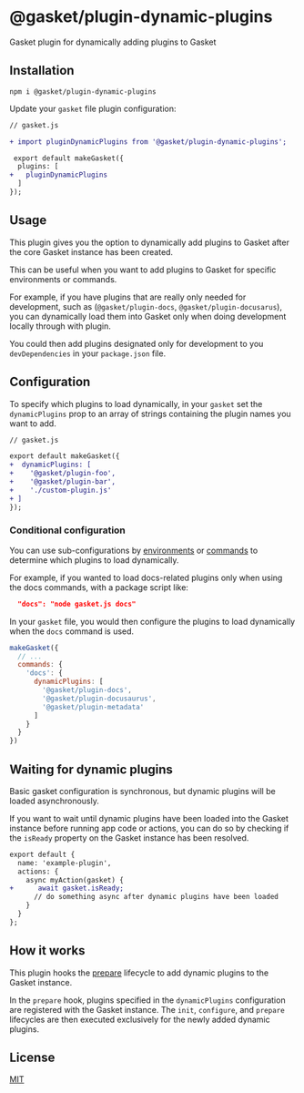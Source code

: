 # @gasket/plugin-dynamic-plugins

Gasket plugin for dynamically adding plugins to Gasket

## Installation

```
npm i @gasket/plugin-dynamic-plugins
```

Update your `gasket` file plugin configuration:

```diff
// gasket.js

+ import pluginDynamicPlugins from '@gasket/plugin-dynamic-plugins';

 export default makeGasket({
  plugins: [
+   pluginDynamicPlugins
  ]
});
```

## Usage

This plugin gives you the option to dynamically add plugins to Gasket after the
core Gasket instance has been created.

This can be useful when you want to add plugins to Gasket for specific
environments or commands.

For example, if you have plugins that are really only needed for development,
such as (`@gasket/plugin-docs`, `@gasket/plugin-docusarus`), you can dynamically
load them into Gasket only when doing development locally through with plugin.

You could then add plugins designated only for development to you
`devDependencies` in your `package.json` file.

## Configuration

To specify which plugins to load dynamically,
in your `gasket` set the `dynamicPlugins` prop to an array of strings
containing the plugin names you want to add.

```diff
// gasket.js

export default makeGasket({
+  dynamicPlugins: [
+    '@gasket/plugin-foo', 
+    '@gasket/plugin-bar',
+    './custom-plugin.js'
+ ]
});
```

### Conditional configuration

You can use sub-configurations by [environments] or [commands] to determine
which plugins to load dynamically.

For example, if you wanted to load docs-related plugins only when using the
docs commands, with a package script like:

```json
  "docs": "node gasket.js docs"
```

In your `gasket` file, you would then configure the plugins to load dynamically
when the `docs` command is used.

```js
makeGasket({
  // ...
  commands: {
    'docs': {
      dynamicPlugins: [
        '@gasket/plugin-docs',
        '@gasket/plugin-docusaurus',
        '@gasket/plugin-metadata'
      ]
    }
  }
})
```

## Waiting for dynamic plugins

Basic gasket configuration is synchronous, but dynamic plugins will be
loaded asynchronously.

If you want to wait until dynamic plugins have been loaded into the Gasket
instance before running app code or actions, you can do so by checking if the
`isReady` property on the Gasket instance has been resolved.

```diff
export default {
  name: 'example-plugin',
  actions: {
    async myAction(gasket) {
+      await gasket.isReady;
      // do something async after dynamic plugins have been loaded
    }
  }
};
```

## How it works

This plugin hooks the [prepare] lifecycle to add dynamic plugins to the Gasket instance.

In the `prepare` hook, plugins specified in the `dynamicPlugins` configuration
are registered with the Gasket instance.
The `init`, `configure`, and `prepare` lifecycles are then executed exclusively
for the newly added dynamic plugins.

## License

[MIT](./LICENSE.md)

[environments]: ../../docs/configuration.md#environments
[commands]: ../../docs/configuration.md#commands
[prepare]: ../gasket-core/README.md#prepare
